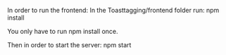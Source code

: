 In order to run the frontend:
In the Toasttagging/frontend folder run:
	npm install

You only have to run npm install once.

Then in order to start the server:
	npm start
